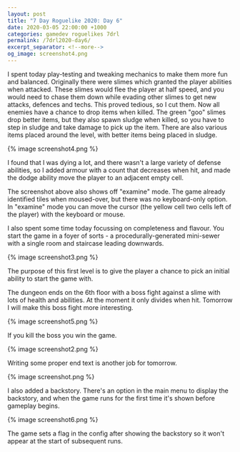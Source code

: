 ```yaml
---
layout: post
title: "7 Day Roguelike 2020: Day 6"
date: 2020-03-05 22:00:00 +1000
categories: gamedev roguelikes 7drl
permalink: /7drl2020-day6/
excerpt_separator: <!--more-->
og_image: screenshot4.png
---
```


I spent today play-testing and tweaking mechanics to make them more fun and balanced.
Originally there were slimes which granted the player abilities when attacked.
These slimes would flee the player at half speed, and you would need to chase them
down while evading other slimes to get new attacks, defences and techs.
This proved tedious, so I cut them. Now all enemies have a chance to drop items when
killed. The green "goo" slimes drop better items, but they also spawn sludge when
killed, so you have to step in sludge and take damage to pick up the item.
There are also various items placed around the level, with better items being
placed in sludge.

{% image screenshot4.png %}

<!--more-->

I found that I was dying a lot, and there wasn't a large variety of defense abilities,
so I added armour with a count that decreases when hit, and made the dodge ability
move the player to an adjacent empty cell.

The screenshot above also shows off "examine" mode. The game already identified
tiles when moused-over, but there was no keyboard-only option. In "examine" mode
you can move the cursor (the yellow cell two cells left of the player) with the
keyboard or mouse.

I also spent some time today focussing on completeness and flavour. You start the
game in a foyer of sorts - a procedurally-generated mini-sewer with a single room and staircase leading downwards.

{% image screenshot3.png %}

The purpose of this first level is to give the player a chance to pick an initial ability
to start the game with.

The dungeon ends on the 6th floor with a boss fight against a slime with lots of health and abilities.
At the moment it only divides when hit. Tomorrow I will make this boss fight more interesting.

{% image screenshot5.png %}

If you kill the boss you win the game.

{% image screenshot2.png %}

Writing some proper end text is another job for tomorrow.

{% image screenshot.png %}

I also added a backstory. There's an option in the main menu to display the backstory,
and when the game runs for the first time it's shown before gameplay begins.

{% image screenshot6.png %}

The game sets a flag in the config after showing the backstory so it won't appear at the start
of subsequent runs.
